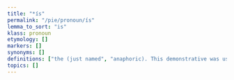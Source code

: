 ```yaml
---
title: "*ís"
permalink: "/pie/pronoun/ís"
lemma_to_sort: "is"
klass: pronoun
etymology: []
markers: []
synonyms: []
definitions: ["the (just named", "anaphoric). This demonstrative was used instead of a third-person pronoun."]
topics: []
---
```

